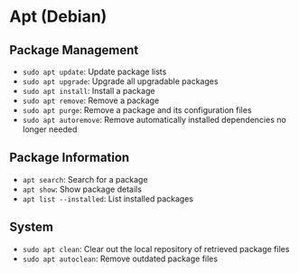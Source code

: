 # Apt (Debian)

## Package Management

* `sudo apt update`: Update package lists
* `sudo apt upgrade`: Upgrade all upgradable packages
* `sudo apt install`: Install a package
* `sudo apt remove`: Remove a package
* `sudo apt purge`: Remove a package and its configuration files
* `sudo apt autoremove`: Remove automatically installed dependencies no longer needed

## Package Information

* `apt search`: Search for a package
* `apt show`: Show package details
* `apt list --installed`: List installed packages

## System

* `sudo apt clean`: Clear out the local repository of retrieved package files
* `sudo apt autoclean`: Remove outdated package files
